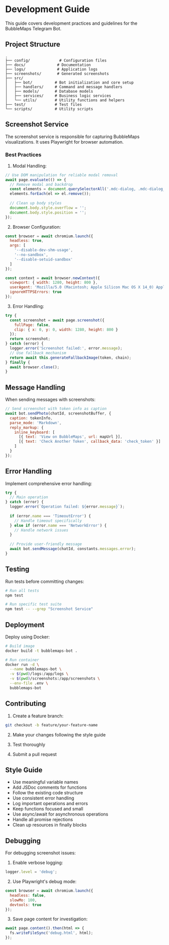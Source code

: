 # Development Guide

This guide covers development practices and guidelines for the BubbleMaps Telegram Bot.

## Project Structure

```
.
├── config/             # Configuration files
├── docs/              # Documentation
├── logs/              # Application logs
├── screenshots/       # Generated screenshots
├── src/
│   ├── bot/          # Bot initialization and core setup
│   ├── handlers/     # Command and message handlers
│   ├── models/       # Database models
│   ├── services/     # Business logic services
│   └── utils/        # Utility functions and helpers
├── test/             # Test files
└── scripts/          # Utility scripts
```

## Screenshot Service

The screenshot service is responsible for capturing BubbleMaps visualizations. It uses Playwright for browser automation.

### Best Practices

1. Modal Handling:
```javascript
// Use DOM manipulation for reliable modal removal
await page.evaluate(() => {
  // Remove modal and backdrop
  const elements = document.querySelectorAll('.mdc-dialog, .mdc-dialog__scrim');
  elements.forEach(el => el.remove());
  
  // Clean up body styles
  document.body.style.overflow = '';
  document.body.style.position = '';
});
```

2. Browser Configuration:
```javascript
const browser = await chromium.launch({
  headless: true,
  args: [
    '--disable-dev-shm-usage',
    '--no-sandbox',
    '--disable-setuid-sandbox'
  ]
});

const context = await browser.newContext({
  viewport: { width: 1280, height: 800 },
  userAgent: 'Mozilla/5.0 (Macintosh; Apple Silicon Mac OS X 14_0) AppleWebKit/537.36',
  ignoreHTTPSErrors: true
});
```

3. Error Handling:
```javascript
try {
  const screenshot = await page.screenshot({
    fullPage: false,
    clip: { x: 0, y: 0, width: 1280, height: 800 }
  });
  return screenshot;
} catch (error) {
  logger.error('Screenshot failed:', error.message);
  // Use fallback mechanism
  return await this.generateFallbackImage(token, chain);
} finally {
  await browser.close();
}
```

## Message Handling

When sending messages with screenshots:

```javascript
// Send screenshot with token info as caption
await bot.sendPhoto(chatId, screenshotBuffer, {
  caption: tokenInfo,
  parse_mode: 'Markdown',
  reply_markup: {
    inline_keyboard: [
      [{ text: 'View on BubbleMaps', url: mapUrl }],
      [{ text: 'Check Another Token', callback_data: 'check_token' }]
    ]
  }
});
```

## Error Handling

Implement comprehensive error handling:

```javascript
try {
  // Main operation
} catch (error) {
  logger.error(`Operation failed: ${error.message}`);
  
  if (error.name === 'TimeoutError') {
    // Handle timeout specifically
  } else if (error.name === 'NetworkError') {
    // Handle network issues
  }
  
  // Provide user-friendly message
  await bot.sendMessage(chatId, constants.messages.error);
}
```

## Testing

Run tests before committing changes:

```bash
# Run all tests
npm test

# Run specific test suite
npm test -- --grep "Screenshot Service"
```

## Deployment

Deploy using Docker:

```bash
# Build image
docker build -t bubblemaps-bot .

# Run container
docker run -d \
  --name bubblemaps-bot \
  -v $(pwd)/logs:/app/logs \
  -v $(pwd)/screenshots:/app/screenshots \
  --env-file .env \
  bubblemaps-bot
```

## Contributing

1. Create a feature branch:
```bash
git checkout -b feature/your-feature-name
```

2. Make your changes following the style guide

3. Test thoroughly

4. Submit a pull request

## Style Guide

- Use meaningful variable names
- Add JSDoc comments for functions
- Follow the existing code structure
- Use consistent error handling
- Log important operations and errors
- Keep functions focused and small
- Use async/await for asynchronous operations
- Handle all promise rejections
- Clean up resources in finally blocks

## Debugging

For debugging screenshot issues:

1. Enable verbose logging:
```javascript
logger.level = 'debug';
```

2. Use Playwright's debug mode:
```javascript
const browser = await chromium.launch({
  headless: false,
  slowMo: 100,
  devtools: true
});
```

3. Save page content for investigation:
```javascript
await page.content().then(html => {
  fs.writeFileSync('debug.html', html);
});
``` 